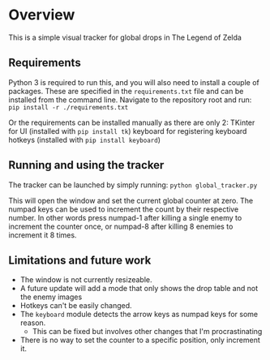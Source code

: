# Overview
This is a simple visual tracker for global drops in The Legend of Zelda

## Requirements
Python 3 is required to run this, and you will also need to install a couple of packages. These are specified in the `requirements.txt` file and can be installed from the command line. Navigate to the repository root and run:
    `pip install -r ./requirements.txt`

Or the requirements can be installed manually as there are only 2:
    TKinter for UI (installed with `pip install tk`)
    keyboard for registering keyboard hotkeys (installed with `pip install keyboard`)

## Running and using the tracker
The tracker can be launched by simply running:
    `python global_tracker.py`

This will open the window and set the current global counter at zero. The numpad keys can be used to increment the count by their respective number. In other words press numpad-1 after killing a single enemy to increment the counter once, or numpad-8 after killing 8 enemies to increment it 8 times.

## Limitations and future work
* The window is not currently resizeable.
* A future update will add a mode that only shows the drop table and not the enemy images
* Hotkeys can't be easily changed.
* The `keyboard` module detects the arrow keys as numpad keys for some reason. 
    * This can be fixed but involves other changes that I'm procrastinating
* There is no way to set the counter to a specific position, only increment it.